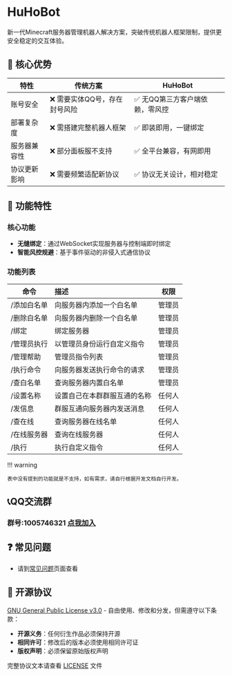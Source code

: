 # HuHoBot
新一代Minecraft服务器管理机器人解决方案，突破传统机器人框架限制，提供更安全稳定的交互体验。

## 🌟 核心优势

| 特性     | 传统方案             | HuHoBot           |
|--------|------------------|-------------------|
| 账号安全   | ❌ 需要实体QQ号，存在封号风险 | ✅ 无QQ第三方客户端依赖，零风控 |
| 部署复杂度  | ❌ 需搭建完整机器人框架     | ✅ 即装即用，一键绑定       |
| 服务器兼容性 | ❌ 部分面板服不支持       | ✅ 全平台兼容，有网即用      |
| 协议更新影响 | ❌ 需要频繁适配新协议      | ✅ 协议无关设计，相对稳定     |

## 🚀 功能特性

### 核心功能

- **无缝绑定**：通过WebSocket实现服务器与控制端即时绑定
- **智能风控规避**：基于事件驱动的非侵入式通信协议

### 功能列表

| 命令     | 描述             | 权限|
|--------|:----------------|:---:|
| /添加白名单 | 向服务器内添加一个白名单   |管理员|
| /删除白名单 | 向服务器内删除一个白名单   |管理员|
| /绑定      | 绑定服务器          |管理员|
| /管理员执行 | 以管理员身份运行自定义指令|管理员|
| /管理帮助  | 管理员指令列表        |管理员|
| /执行命令  | 向服务器发送执行命令的请求  |管理员|
| /查白名单  | 查询服务器内置白名单     |管理员|
| /设置名称  | 设置自己在本群群服互通的名称 |任何人|
| /发信息   | 群服互通向服务器内发送消息  |任何人|
| /查在线   | 查询服务器在线名单      |任何人|
| /在线服务器 | 查询在线服务器        |任何人|
| /执行    | 执行自定义指令        |任何人|


!!! warning

    表中没有提到的功能就是不支持，如有需求，请自行根据开发文档自行开发。


## 📞QQ交流群
### 群号:1005746321 [点我加入](http://qm.qq.com/cgi-bin/qm/qr?_wv=1027&k=N6tVRxGR8sDwYHBx9YgAhkqRTp1gseyk&authKey=M7Fd3Op6nHjXjSXefBtHBPqIq2wtX8AfufZor9DrfRrJkhyS2rohkt7iuOSwbtn8&noverify=0&group_code=1005746321)

## ❓ 常见问题
- 请到[常见问题](Question/index.md)页面查看


## 📄 开源协议

[GNU General Public License v3.0](LICENSE.txt) - 自由使用、修改和分发，但需遵守以下条款：

- **开源义务**：任何衍生作品必须保持开源
- **相同许可**：修改后的版本必须使用相同许可证
- **版权声明**：必须保留原始版权声明

完整协议文本请查看 [LICENSE](LICENSE.txt) 文件
